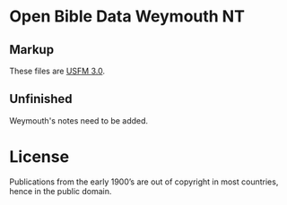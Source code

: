 # Open Bible Data Weymouth NT

## Markup

These files are [USFM 3.0](https://ubsicap.github.io/usfm/).

## Unfinished

Weymouth's notes need to be added.

# License

Publications from the early 1900’s are out of copyright in most countries, hence in the public domain.
